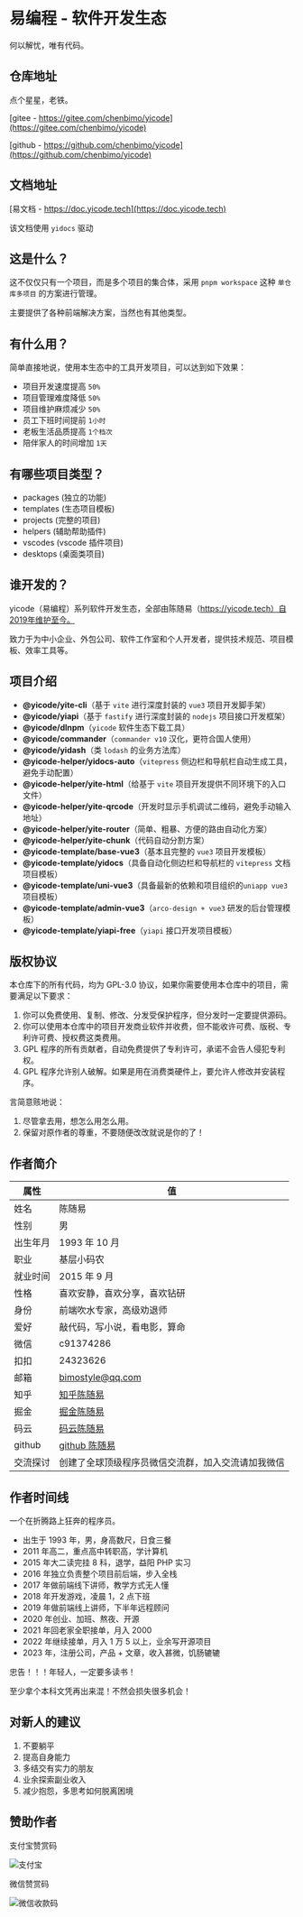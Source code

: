 # 易编程 - 软件开发生态

何以解忧，唯有代码。

## 仓库地址

点个星星，老铁。

[gitee - https://gitee.com/chenbimo/yicode](https://gitee.com/chenbimo/yicode)

[github - https://github.com/chenbimo/yicode](https://github.com/chenbimo/yicode)

## 文档地址

[易文档 - https://doc.yicode.tech](https://doc.yicode.tech)

该文档使用 `yidocs` 驱动

## 这是什么？

这不仅仅只有一个项目，而是多个项目的集合体，采用 `pnpm workspace` 这种 `单仓库多项目` 的方案进行管理。

主要提供了各种前端解决方案，当然也有其他类型。

## 有什么用？

简单直接地说，使用本生态中的工具开发项目，可以达到如下效果：

-   项目开发速度提高 `50%`
-   项目管理难度降低 `50%`
-   项目维护麻烦减少 `50%`
-   员工下班时间提前 `1小时`
-   老板生活品质提高 `1个档次`
-   陪伴家人的时间增加 `1天`

## 有哪些项目类型？

-   packages (独立的功能)
-   templates (生态项目模板)
-   projects (完整的项目)
-   helpers (辅助帮助插件)
-   vscodes (vscode 插件项目)
-   desktops (桌面类项目)

## 谁开发的？

yicode（易编程）系列软件开发生态，全部由陈随易（https://yicode.tech）自2019年维护至今。

致力于为中小企业、外包公司、软件工作室和个人开发者，提供技术规范、项目模板、效率工具等。

## 项目介绍

-   **@yicode/yite-cli**（基于 `vite` 进行深度封装的 `vue3` 项目开发脚手架）
-   **@yicode/yiapi**（基于 `fastify` 进行深度封装的 `nodejs` 项目接口开发框架）
-   **@yicode/dlnpm**（`yicode` 软件生态下载工具）
-   **@yicode/commander**（`commander v10` 汉化，更符合国人使用）
-   **@yicode/yidash**（类 `lodash` 的业务方法库）
-   **@yicode-helper/yidocs-auto**（`vitepress` 侧边栏和导航栏自动生成工具，避免手动配置）
-   **@yicode-helper/yite-html**（给基于 `vite` 项目开发提供不同环境下的入口文件）
-   **@yicode-helper/yite-qrcode**（开发时显示手机调试二维码，避免手动输入地址）
-   **@yicode-helper/yite-router**（简单、粗暴、方便的路由自动化方案）
-   **@yicode-helper/yite-chunk**（代码自动分割方案）
-   **@yicode-template/base-vue3**（基本且完整的 `vue3` 项目开发模板）
-   **@yicode-template/yidocs**（具备自动化侧边栏和导航栏的 `vitepress` 文档项目模板）
-   **@yicode-template/uni-vue3**（具备最新的依赖和项目组织的`uniapp vue3`项目模板）
-   **@yicode-template/admin-vue3**（`arco-design + vue3` 研发的后台管理模板）
-   **@yicode-template/yiapi-free**（`yiapi` 接口开发项目模板）

## 版权协议

本仓库下的所有代码，均为 GPL-3.0 协议，如果你需要使用本仓库中的项目，需要满足以下要求：

1. 你可以免费使用、复制、修改、分发受保护程序，但分发时一定要提供源码。
2. 你可以使用本仓库中的项目开发商业软件并收费，但不能收许可费、版税、专利许可费、授权费这类费用。
3. GPL 程序的所有贡献者，自动免费提供了专利许可，承诺不会告人侵犯专利权。
4. GPL 程序允许别人破解。如果是用在消费类硬件上，要允许人修改并安装程序。

言简意赅地说：

1. 尽管拿去用，想怎么用怎么用。
2. 保留对原作者的尊重，不要随便改改就说是你的了！

## 作者简介

| 属性     | 值                                                    |
| -------- | ----------------------------------------------------- |
| 姓名     | 陈随易                                                |
| 性别     | 男                                                    |
| 出生年月 | 1993 年 10 月                                         |
| 职业     | 基层小码农                                            |
| 就业时间 | 2015 年 9 月                                          |
| 性格     | 喜欢安静，喜欢分享，喜欢钻研                          |
| 身份     | 前端吹水专家，高级劝退师                              |
| 爱好     | 敲代码，写小说，看电影，算命                          |
| 微信     | c91374286                                             |
| 扣扣     | 24323626                                              |
| 邮箱     | bimostyle@qq.com                                      |
| 知乎     | [知乎陈随易](https://www.zhihu.com/people/chensuiyi)  |
| 掘金     | [掘金陈随易](https://juejin.im/user/1239904846873326) |
| 码云     | [码云陈随易](https://gitee.com/banshiweichen)         |
| github   | [github 陈随易](https://github.com/chenbimo)          |
| 交流探讨 | 创建了全球顶级程序员微信交流群，加入交流请加我微信    |

## 作者时间线

一个在折腾路上狂奔的程序员。

-   出生于 1993 年，男，身高数尺，日食三餐
-   2011 年高二，重点高中转职高，学计算机
-   2015 年大二读完挂 8 科，退学，益阳 PHP 实习
-   2016 年独立负责整个项目前后端，步入全栈
-   2017 年做前端线下讲师，教学方式无人懂
-   2018 年开发游戏，凌晨 1，2 点下班
-   2019 年做前端线上讲师，下半年远程顾问
-   2020 年创业、加班、熬夜、开源
-   2021 年回老家全职接单，月入 2000
-   2022 年继续接单，月入 1 万 5 以上，业余写开源项目
-   2023 年，注册公司，产品 + 文章，收入甚微，饥肠辘辘

忠告！！！年轻人，一定要多读书！

至少拿个本科文凭再出来混！不然会损失很多机会！

## 对新人的建议

1. 不要躺平
2. 提高自身能力
3. 多结交有实力的朋友
4. 业余探索副业收入
5. 减少抱怨，多思考如何脱离困境

## 赞助作者

支付宝赞赏码

![支付宝](https://static.chensuiyi.com/alipay-qrcode.png)

微信赞赏码

![微信收款码](https://static.chensuiyi.com/wepay-qrcode.png)

